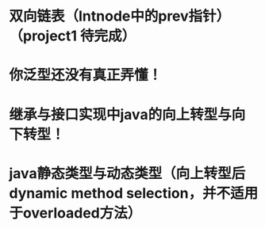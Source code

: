 # 双向链表（Intnode中的prev指针）（project1 待完成）

# 你泛型还没有真正弄懂！

# 继承与接口实现中java的向上转型与向下转型！

# java静态类型与动态类型（向上转型后**dynamic method selection**，并不适用于overloaded方法）

